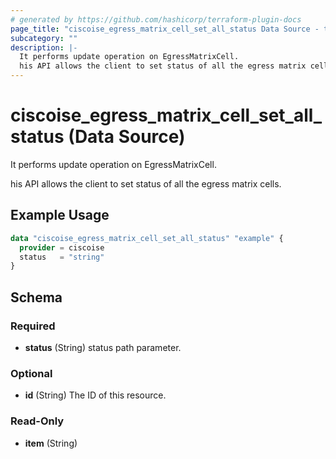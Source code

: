 ```yaml
---
# generated by https://github.com/hashicorp/terraform-plugin-docs
page_title: "ciscoise_egress_matrix_cell_set_all_status Data Source - terraform-provider-ciscoise"
subcategory: ""
description: |-
  It performs update operation on EgressMatrixCell.
  his API allows the client to set status of all the egress matrix cells.
---
```


# ciscoise_egress_matrix_cell_set_all_status (Data Source)

It performs update operation on EgressMatrixCell.

his API allows the client to set status of all the egress matrix cells.

## Example Usage

```terraform
data "ciscoise_egress_matrix_cell_set_all_status" "example" {
  provider = ciscoise
  status   = "string"
}
```

<!-- schema generated by tfplugindocs -->
## Schema

### Required

- **status** (String) status path parameter.

### Optional

- **id** (String) The ID of this resource.

### Read-Only

- **item** (String)


